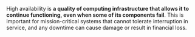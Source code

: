 
High availability is **a quality of computing infrastructure that allows it to continue functioning, even when some of its components fail**. This is important for mission-critical systems that cannot tolerate interruption in service, and any downtime can cause damage or result in financial loss.